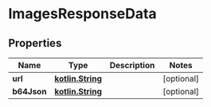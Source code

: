 # ImagesResponseData

## Properties
Name | Type | Description | Notes
------------ | ------------- | ------------- | -------------
**url** | [**kotlin.String**](.md) |  |  [optional]
**b64Json** | [**kotlin.String**](.md) |  |  [optional]
